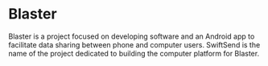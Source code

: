 # Blaster

Blaster is a project focused on developing software and an Android app to facilitate data sharing between phone and computer users. SwiftSend is the name of the project dedicated to building the computer platform for Blaster.
